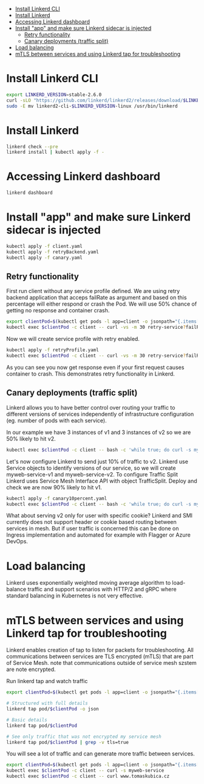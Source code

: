 - [Install Linkerd CLI](#install-linkerd-cli)
- [Install Linkerd](#install-linkerd)
- [Accessing Linkerd dashboard](#accessing-linkerd-dashboard)
- [Install "app" and make sure Linkerd sidecar is injected](#install-%22app%22-and-make-sure-linkerd-sidecar-is-injected)
  - [Retry functionality](#retry-functionality)
  - [Canary deployments (traffic split)](#canary-deployments-traffic-split)
- [Load balancing](#load-balancing)
- [mTLS between services and using Linkerd tap for troubleshooting](#mtls-between-services-and-using-linkerd-tap-for-troubleshooting)

# Install Linkerd CLI
```bash
export LINKERD_VERSION=stable-2.6.0
curl -sLO "https://github.com/linkerd/linkerd2/releases/download/$LINKERD_VERSION/linkerd2-cli-$LINKERD_VERSION-linux"
sudo -E mv linkerd2-cli-$LINKERD_VERSION-linux /usr/bin/linkerd
```

# Install Linkerd

```bash
linkerd check --pre
linkerd install | kubectl apply -f -
```

# Accessing Linkerd dashboard

```bash
linkerd dashboard
```

# Install "app" and make sure Linkerd sidecar is injected
```bash
kubectl apply -f client.yaml
kubectl apply -f retryBackend.yaml
kubectl apply -f canary.yaml
```

## Retry functionality
First run client without any service profile defined. We are using retry backend application that acceps failRate as argument and based on this percentage will either respond or crash the Pod. We will use 50% chance of getting no response and container crash.

```bash
export clientPod=$(kubectl get pods -l app=client -o jsonpath="{.items[0].metadata.name}")
kubectl exec $clientPod -c client -- curl -vs -m 30 retry-service?failRate=50
```

Now we will create service profile with retry enabled.

```bash
kubectl apply -f retryProfile.yaml
kubectl exec $clientPod -c client -- curl -vs -m 30 retry-service?failRate=50
```

As you can see you now get response even if your first request causes container to crash. This demonstrates retry functionality in Linkerd.

## Canary deployments (traffic split)
Linkerd allows you to have better control over routing your traffic to different versions of services independently of infrastructure configuration (eg. number of pods with each service).

In our example we have 3 instances of v1 and 3 instances of v2 so we are 50% likely to hit v2.

```bash
kubectl exec $clientPod -c client -- bash -c 'while true; do curl -s myweb-service; echo; done'
```

Let's now configure Linkerd to send just 10% of traffic to v2. Linkerd use Service objects to identify versions of our service, so we will create myweb-service-v1 and myweb-service-v2. To configure Traffic Split Linkerd uses Service Mesh Interface API with object TrafficSplit. Deploy and check we are now 90% likely to hit v1.

```bash
kubectl apply -f canary10percent.yaml
kubectl exec $clientPod -c client -- bash -c 'while true; do curl -s myweb-service; echo; done'
```

What about serving v2 only for user with specific cookie? Linkerd and SMI currently does not support header or cookie based routing between services in mesh. But if user traffic is concerned this can be done on Ingress implementation and automated for example with Flagger or Azure DevOps.

# Load balancing
Linkerd uses exponentially weighted moving average algorithm to load-balance traffic and support scenarios with HTTP/2 and gRPC where standard balancing in Kubernetes is not very effective.

#  mTLS between services and using Linkerd tap for troubleshooting
Linkerd enables creation of tap to listen for packets for troubleshooting. All communications between services are TLS encrypted (mTLS) that are part of Service Mesh. note that communications outside of service mesh szstem are note encrypted.

Run linkerd tap and watch traffic
```bash
export clientPod=$(kubectl get pods -l app=client -o jsonpath="{.items[0].metadata.name}")

# Structured with full details
linkerd tap pod/$clientPod -o json

# Basic details
linkerd tap pod/$clientPod

# See only traffic that was not encrypted my service mesh
linkerd tap pod/$clientPod | grep -v tls=true
```

You will see a lot of traffic and can generate more traffic between services.

```bash
export clientPod=$(kubectl get pods -l app=client -o jsonpath="{.items[0].metadata.name}")
kubectl exec $clientPod -c client -- curl -s myweb-service
kubectl exec $clientPod -c client -- curl www.tomaskubica.cz
```